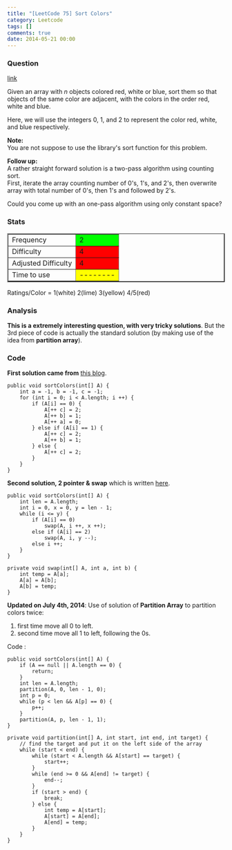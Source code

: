 ```yaml
---
title: "[LeetCode 75] Sort Colors"
category: Leetcode
tags: []
comments: true
date: 2014-05-21 00:00
---
```



### Question

[link](https://oj.leetcode.com/problems/sort-colors/)

<div class="question-content">
            <p></p><p>
Given an array with <i>n</i> objects colored red, white or blue, sort them so that objects of the same color are adjacent, with the colors in the order red, white and blue.
</p>

<p>
Here, we will use the integers 0, 1, and 2 to represent the color red, white, and blue respectively.
</p>

<p>
<b>Note:</b><br>
You are not suppose to use the library's sort function for this problem.
</p>

<div class="spoilers" >
<p><b>Follow up:</b><br>
A rather straight forward solution is a two-pass algorithm using counting sort.<br>
First, iterate the array counting number of 0's, 1's, and 2's, then overwrite array with total number of 0's, then 1's and followed by 2's.</p>
<p>Could you come up with an one-pass algorithm using only constant space?<br>
</p>
</div><p></p>
          </div>

### Stats

<table border="2">
	<tr>
		<td>Frequency</td>
		<td bgcolor="lime">2</td>
	</tr>
	<tr>
		<td>Difficulty</td>
		<td bgcolor="red">4</td>
	</tr>
	<tr>
		<td>Adjusted Difficulty</td>
		<td bgcolor="red">4</td>
	</tr>
	<tr>
		<td>Time to use</td>
		<td bgcolor="yellow">--------</td>
	</tr>
</table>

Ratings/Color = 1(white) 2(lime) 3(yellow) 4/5(red)

### Analysis

**This is a extremely interesting question, with very tricky solutions**. But the 3rd piece of code is actually the standard solution (by making use of the idea from **partition array**).

### Code

**First solution came from** [this blog](https://oj.leetcode.com/discuss/1827/anyone-with-one-pass-and-constant-space-solution).

    public void sortColors(int[] A) {
        int a = -1, b = -1, c = -1;
        for (int i = 0; i < A.length; i ++) {
            if (A[i] == 0) {
                A[++ c] = 2;
                A[++ b] = 1;
                A[++ a] = 0;
            } else if (A[i] == 1) {
                A[++ c] = 2;
                A[++ b] = 1;
            } else {
                A[++ c] = 2;
            }
        }
    }

**Second solution, 2 pointer & swap** which is written [here](http://fisherlei.blogspot.sg/2013/01/leetcode-sort-colors.html).

    public void sortColors(int[] A) {
        int len = A.length;
        int i = 0, x = 0, y = len - 1;
        while (i <= y) {
            if (A[i] == 0)
                swap(A, i ++, x ++);
            else if (A[i] == 2)
                swap(A, i, y --);
            else i ++;
        }
    }

    private void swap(int[] A, int a, int b) {
        int temp = A[a];
        A[a] = A[b];
        A[b] = temp;
    }

**Updated on July 4th, 2014**: Use of solution of **Partition Array** to partition colors twice:

1. first time move all 0 to left.
1. second time move all 1 to left, following the 0s.

Code :

    public void sortColors(int[] A) {
        if (A == null || A.length == 0) {
    		return;
    	}
    	int len = A.length;
    	partition(A, 0, len - 1, 0);
    	int p = 0;
    	while (p < len && A[p] == 0) {
    		p++;
    	}
    	partition(A, p, len - 1, 1);
    }

    private void partition(int[] A, int start, int end, int target) {
    	// find the target and put it on the left side of the array
    	while (start < end) {
    		while (start < A.length && A[start] == target) {
    			start++;
    		}
    		while (end >= 0 && A[end] != target) {
    			end--;
    		}
    		if (start > end) {
    			break;
    		} else {
    			int temp = A[start];
    			A[start] = A[end];
    			A[end] = temp;
    		}
    	}
    }

